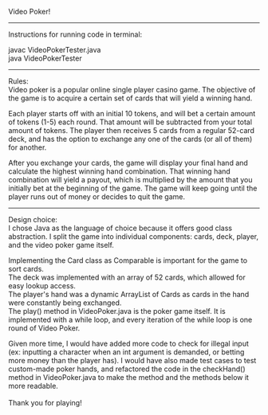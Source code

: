 Video Poker!
_____________________
Instructions for running code in terminal:

javac VideoPokerTester.java <br />
java VideoPokerTester <br />

_____________________
Rules:<br />
Video poker is a popular online single player casino game. The objective of the game is to acquire a certain set of cards that will yield a winning hand.

Each player starts off with an initial 10 tokens, and will bet a certain amount of tokens (1-5) each round. That amount will be subtracted from your total amount of tokens. The player then receives 5 cards from a regular 52-card deck, and has the option to exchange any one of the cards (or all of them) for another.

After you exchange your cards, the game will display your final hand and calculate the highest winning hand combination. That winning hand combination will yield a payout, which is multiplied by the amount that you initially bet at the beginning of the game. The game will keep going until the player runs out of money or decides to quit the game.

_____________________
Design choice:<br />
I chose Java as the language of choice because it offers good class abstraction. I split the game into individual components: cards, deck, player, and the video poker game itself. 

Implementing the Card class as Comparable is important for the game to sort cards. <br />
The deck was implemented with an array of 52 cards, which allowed for easy lookup access. <br />
The player's hand was a dynamic ArrayList of Cards as cards in the hand were constantly being exchanged. <br />
The play() method in VideoPoker.java is the poker game itself. It is implemented with a while loop, and every iteration of the while loop is one round of Video Poker.<br />

Given more time, I would have added more code to check for illegal input (ex: inputting a character when an int argument is demanded, or betting more money than the player has). I would have also made test cases to test custom-made poker hands, and refactored the code in the checkHand() method in VideoPoker.java to make the method and the methods below it more readable.<br />
<br />
Thank you for playing!
